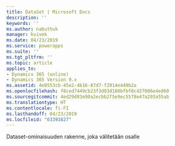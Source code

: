 ```yaml
---
title: DataSet | Microsoft Docs
description: ''
keywords: ''
ms.author: nabuthuk
manager: kvivek
ms.date: 04/23/2019
ms.service: powerapps
ms.suite: ''
ms.tgt_pltfrm: ''
ms.topic: article
applies_to:
- Dynamics 365 (online)
- Dynamics 365 Version 9.x
ms.assetid: 4e0553cb-45e2-4b16-87d7-f2914e449b2a
ms.openlocfilehash: f8ced7449cb23f3d03d180bfbf8c427006e4ed60
ms.sourcegitcommit: 4ed29d83e90a2ecbb2f5e9ec5578e47a293a55ab
ms.translationtype: HT
ms.contentlocale: fi-FI
ms.lasthandoff: 04/23/2019
ms.locfileid: "63393827"
---
```

Dataset-ominaisuuden rakenne, joka välitetään osalle
